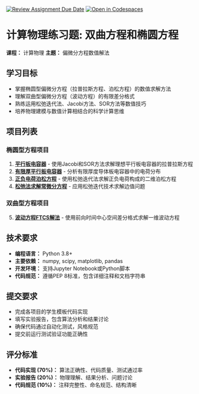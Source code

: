 [![Review Assignment Due Date](https://classroom.github.com/assets/deadline-readme-button-22041afd0340ce965d47ae6ef1cefeee28c7c493a6346c4f15d667ab976d596c.svg)](https://classroom.github.com/a/AIbOye9O)
[![Open in Codespaces](https://classroom.github.com/assets/launch-codespace-2972f46106e565e64193e422d61a12cf1da4916b45550586e14ef0a7c637dd04.svg)](https://classroom.github.com/open-in-codespaces?assignment_repo_id=19807073)
# 计算物理练习题: 双曲方程和椭圆方程

**课程：** 计算物理 **主题：** 偏微分方程数值解法

## 学习目标
- 掌握椭圆型偏微分方程（拉普拉斯方程、泊松方程）的数值求解方法
- 理解双曲型偏微分方程（波动方程）的有限差分格式
- 熟练运用松弛迭代法、Jacobi方法、SOR方法等数值技巧
- 培养物理建模与数值计算相结合的科学计算思维

## 项目列表

### 椭圆型方程项目
1. **[平行板电容器](./ParallelPlateCapacitor/项目说明.md)** - 使用Jacobi和SOR方法求解理想平行板电容器的拉普拉斯方程
2. **[有限厚平行板电容器](./FiniteThicknessCapacitor/项目说明.md)** - 分析有限厚度导体板电容器中的电荷分布
3. **[正负电荷泊松方程](./PoissonEquationCharges/项目说明.md)** - 使用松弛迭代法求解正负电荷构成的二维泊松方程
4. **[松弛法求解常微分方程](./RelaxationMethodODE/项目说明.md)** - 应用松弛迭代技术求解边值问题

### 双曲型方程项目
5. **[波动方程FTCS解法](./WaveEquationFTCS/项目说明.md)** - 使用前向时间中心空间差分格式求解一维波动方程

## 技术要求
- **编程语言：** Python 3.8+
- **主要依赖：** numpy, scipy, matplotlib, pandas
- **开发环境：** 支持Jupyter Notebook或Python脚本
- **代码规范：** 遵循PEP 8标准，包含详细注释和文档字符串

## 提交要求
- 完成各项目的学生模板代码实现
- 填写实验报告，包含算法分析和结果讨论
- 确保代码通过自动化测试，风格规范
- 提交前运行测试验证功能正确性

## 评分标准
- **代码实现 (70%)：** 算法正确性、代码质量、测试通过率
- **实验报告 (20%)：** 物理理解、结果分析、问题讨论
- **代码规范 (10%)：** 注释完整性、命名规范、结构清晰

